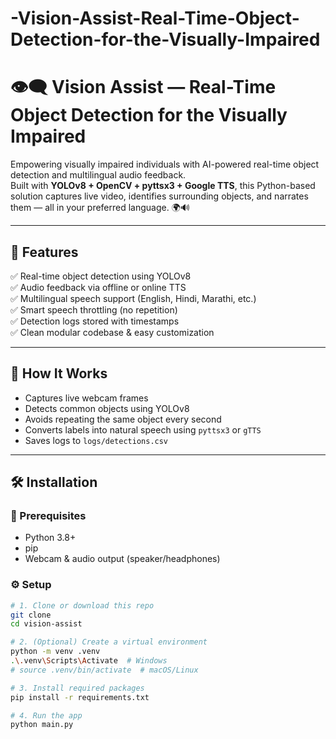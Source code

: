 # -Vision-Assist-Real-Time-Object-Detection-for-the-Visually-Impaired
# 👁️‍🗨️ Vision Assist — Real-Time Object Detection for the Visually Impaired

Empowering visually impaired individuals with AI-powered real-time object detection and multilingual audio feedback.  
Built with **YOLOv8 + OpenCV + pyttsx3 + Google TTS**, this Python-based solution captures live video, identifies surrounding objects, and narrates them — all in your preferred language. 🌍🔊

---

## 🎯 Features

✅ Real-time object detection using YOLOv8  
✅ Audio feedback via offline or online TTS  
✅ Multilingual speech support (English, Hindi, Marathi, etc.)  
✅ Smart speech throttling (no repetition)  
✅ Detection logs stored with timestamps  
✅ Clean modular codebase & easy customization

---

## 🧠 How It Works


- Captures live webcam frames
- Detects common objects using YOLOv8
- Avoids repeating the same object every second
- Converts labels into natural speech using `pyttsx3` or `gTTS`
- Saves logs to `logs/detections.csv`

---


## 🛠️ Installation

### 📌 Prerequisites

- Python 3.8+
- pip
- Webcam & audio output (speaker/headphones)

### ⚙️ Setup

```bash
# 1. Clone or download this repo
git clone 
cd vision-assist

# 2. (Optional) Create a virtual environment
python -m venv .venv
.\.venv\Scripts\Activate  # Windows
# source .venv/bin/activate  # macOS/Linux

# 3. Install required packages
pip install -r requirements.txt

# 4. Run the app
python main.py
